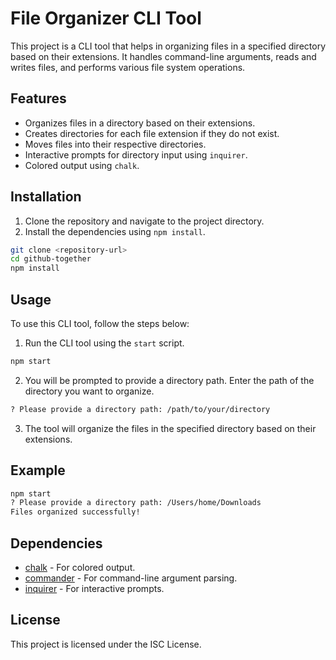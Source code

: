 # File Organizer CLI Tool

This project is a CLI tool that helps in organizing files in a specified directory based on their extensions. It handles command-line arguments, reads and writes files, and performs various file system operations.

## Features

- Organizes files in a directory based on their extensions.
- Creates directories for each file extension if they do not exist.
- Moves files into their respective directories.
- Interactive prompts for directory input using `inquirer`.
- Colored output using `chalk`.

## Installation

1. Clone the repository and navigate to the project directory.
2. Install the dependencies using `npm install`.

```sh
git clone <repository-url>
cd github-together
npm install
```

## Usage

To use this CLI tool, follow the steps below:

1. Run the CLI tool using the `start` script.

```sh
npm start
```

2. You will be prompted to provide a directory path. Enter the path of the directory you want to organize.

```sh
? Please provide a directory path: /path/to/your/directory
```

3. The tool will organize the files in the specified directory based on their extensions.

## Example

```sh
npm start
? Please provide a directory path: /Users/home/Downloads
Files organized successfully!
```

## Dependencies

- [chalk](https://www.npmjs.com/package/chalk) - For colored output.
- [commander](https://www.npmjs.com/package/commander) - For command-line argument parsing.
- [inquirer](https://www.npmjs.com/package/inquirer) - For interactive prompts.

## License

This project is licensed under the ISC License.